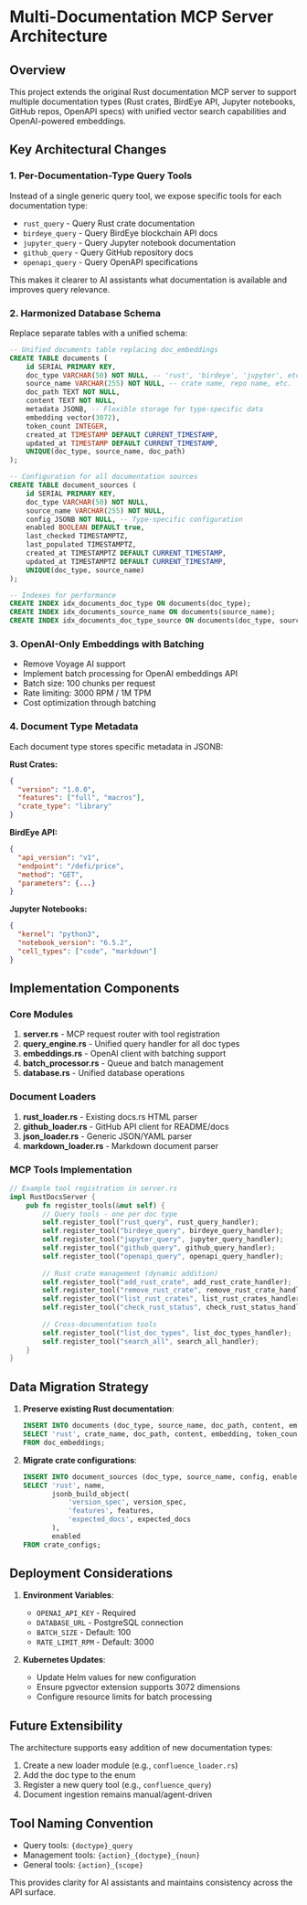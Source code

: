 # Multi-Documentation MCP Server Architecture

## Overview

This project extends the original Rust documentation MCP server to support multiple documentation types (Rust crates, BirdEye API, Jupyter notebooks, GitHub repos, OpenAPI specs) with unified vector search capabilities and OpenAI-powered embeddings.

## Key Architectural Changes

### 1. **Per-Documentation-Type Query Tools**
Instead of a single generic query tool, we expose specific tools for each documentation type:
- `rust_query` - Query Rust crate documentation
- `birdeye_query` - Query BirdEye blockchain API docs
- `jupyter_query` - Query Jupyter notebook documentation
- `github_query` - Query GitHub repository docs
- `openapi_query` - Query OpenAPI specifications

This makes it clearer to AI assistants what documentation is available and improves query relevance.

### 2. **Harmonized Database Schema**
Replace separate tables with a unified schema:

```sql
-- Unified documents table replacing doc_embeddings
CREATE TABLE documents (
    id SERIAL PRIMARY KEY,
    doc_type VARCHAR(50) NOT NULL, -- 'rust', 'birdeye', 'jupyter', etc.
    source_name VARCHAR(255) NOT NULL, -- crate name, repo name, etc.
    doc_path TEXT NOT NULL,
    content TEXT NOT NULL,
    metadata JSONB, -- Flexible storage for type-specific data
    embedding vector(3072),
    token_count INTEGER,
    created_at TIMESTAMP DEFAULT CURRENT_TIMESTAMP,
    updated_at TIMESTAMP DEFAULT CURRENT_TIMESTAMP,
    UNIQUE(doc_type, source_name, doc_path)
);

-- Configuration for all documentation sources
CREATE TABLE document_sources (
    id SERIAL PRIMARY KEY,
    doc_type VARCHAR(50) NOT NULL,
    source_name VARCHAR(255) NOT NULL,
    config JSONB NOT NULL, -- Type-specific configuration
    enabled BOOLEAN DEFAULT true,
    last_checked TIMESTAMPTZ,
    last_populated TIMESTAMPTZ,
    created_at TIMESTAMPTZ DEFAULT CURRENT_TIMESTAMP,
    updated_at TIMESTAMPTZ DEFAULT CURRENT_TIMESTAMP,
    UNIQUE(doc_type, source_name)
);

-- Indexes for performance
CREATE INDEX idx_documents_doc_type ON documents(doc_type);
CREATE INDEX idx_documents_source_name ON documents(source_name);
CREATE INDEX idx_documents_doc_type_source ON documents(doc_type, source_name);
```

### 3. **OpenAI-Only Embeddings with Batching**
- Remove Voyage AI support
- Implement batch processing for OpenAI embeddings API
- Batch size: 100 chunks per request
- Rate limiting: 3000 RPM / 1M TPM
- Cost optimization through batching

### 4. **Document Type Metadata**
Each document type stores specific metadata in JSONB:

**Rust Crates:**
```json
{
  "version": "1.0.0",
  "features": ["full", "macros"],
  "crate_type": "library"
}
```

**BirdEye API:**
```json
{
  "api_version": "v1",
  "endpoint": "/defi/price",
  "method": "GET",
  "parameters": {...}
}
```

**Jupyter Notebooks:**
```json
{
  "kernel": "python3",
  "notebook_version": "6.5.2",
  "cell_types": ["code", "markdown"]
}
```

## Implementation Components

### Core Modules

1. **server.rs** - MCP request router with tool registration
2. **query_engine.rs** - Unified query handler for all doc types
3. **embeddings.rs** - OpenAI client with batching support
4. **batch_processor.rs** - Queue and batch management
5. **database.rs** - Unified database operations

### Document Loaders

1. **rust_loader.rs** - Existing docs.rs HTML parser
2. **github_loader.rs** - GitHub API client for README/docs
3. **json_loader.rs** - Generic JSON/YAML parser
4. **markdown_loader.rs** - Markdown document parser

### MCP Tools Implementation

```rust
// Example tool registration in server.rs
impl RustDocsServer {
    pub fn register_tools(&mut self) {
        // Query tools - one per doc type
        self.register_tool("rust_query", rust_query_handler);
        self.register_tool("birdeye_query", birdeye_query_handler);
        self.register_tool("jupyter_query", jupyter_query_handler);
        self.register_tool("github_query", github_query_handler);
        self.register_tool("openapi_query", openapi_query_handler);
        
        // Rust crate management (dynamic addition)
        self.register_tool("add_rust_crate", add_rust_crate_handler);
        self.register_tool("remove_rust_crate", remove_rust_crate_handler);
        self.register_tool("list_rust_crates", list_rust_crates_handler);
        self.register_tool("check_rust_status", check_rust_status_handler);
        
        // Cross-documentation tools
        self.register_tool("list_doc_types", list_doc_types_handler);
        self.register_tool("search_all", search_all_handler);
    }
}
```

## Data Migration Strategy

1. **Preserve existing Rust documentation**:
   ```sql
   INSERT INTO documents (doc_type, source_name, doc_path, content, embedding, token_count, created_at)
   SELECT 'rust', crate_name, doc_path, content, embedding, token_count, created_at
   FROM doc_embeddings;
   ```

2. **Migrate crate configurations**:
   ```sql
   INSERT INTO document_sources (doc_type, source_name, config, enabled)
   SELECT 'rust', name, 
          jsonb_build_object(
              'version_spec', version_spec,
              'features', features,
              'expected_docs', expected_docs
          ),
          enabled
   FROM crate_configs;
   ```

## Deployment Considerations

1. **Environment Variables**:
   - `OPENAI_API_KEY` - Required
   - `DATABASE_URL` - PostgreSQL connection
   - `BATCH_SIZE` - Default: 100
   - `RATE_LIMIT_RPM` - Default: 3000

2. **Kubernetes Updates**:
   - Update Helm values for new configuration
   - Ensure pgvector extension supports 3072 dimensions
   - Configure resource limits for batch processing

## Future Extensibility

The architecture supports easy addition of new documentation types:

1. Create a new loader module (e.g., `confluence_loader.rs`)
2. Add the doc type to the enum
3. Register a new query tool (e.g., `confluence_query`)
4. Document ingestion remains manual/agent-driven

## Tool Naming Convention

- Query tools: `{doctype}_query`
- Management tools: `{action}_{doctype}_{noun}`
- General tools: `{action}_{scope}`

This provides clarity for AI assistants and maintains consistency across the API surface.